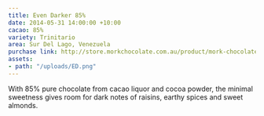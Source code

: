 ```yaml
---
title: Even Darker 85%
date: 2014-05-31 14:00:00 +10:00
cacao: 85%
variety: Trinitario
area: Sur Del Lago, Venezuela
purchase link: http://store.morkchocolate.com.au/product/mork-chocolate-even-darker-250g
assets:
- path: "/uploads/ED.png"
---
```


With 85% pure chocolate from cacao liquor and cocoa powder, the minimal sweetness gives room for dark notes of raisins, earthy spices and sweet almonds.

